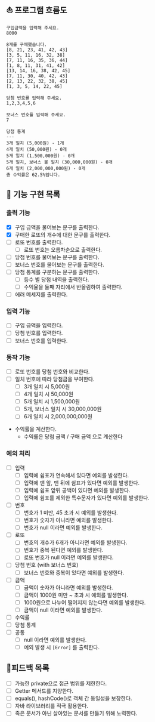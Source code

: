 ## ⛵️ 프로그램 흐름도 
```
구입금액을 입력해 주세요.
8000

8개를 구매했습니다.
[8, 21, 23, 41, 42, 43] 
[3, 5, 11, 16, 32, 38] 
[7, 11, 16, 35, 36, 44] 
[1, 8, 11, 31, 41, 42] 
[13, 14, 16, 38, 42, 45] 
[7, 11, 30, 40, 42, 43] 
[2, 13, 22, 32, 38, 45] 
[1, 3, 5, 14, 22, 45]

당첨 번호를 입력해 주세요.
1,2,3,4,5,6

보너스 번호를 입력해 주세요.
7

당첨 통계
---
3개 일치 (5,000원) - 1개
4개 일치 (50,000원) - 0개
5개 일치 (1,500,000원) - 0개
5개 일치, 보너스 볼 일치 (30,000,000원) - 0개
6개 일치 (2,000,000,000원) - 0개
총 수익률은 62.5%입니다.
```

## 🚀 기능 구현 목록
### 출력 기능
- [x] 구입 금액을 물어보는 문구를 출력한다.
- [x] 구매한 로또의 개수에 대한 문구를 출력한다.
- [ ] 로또 번호를 출력한다.
  - [ ] 로또 번호는 오름차순으로 출력한다.
- [ ] 당첨 번호를 물어보는 문구를 출력한다.
- [ ] 보너스 번호를 물어보는 문구를 출력한다.
- [ ] 당첨 통계를 구분하는 문구를 출력한다.
  - [ ] 등수 별 당첨 내역을 출력한다.
  - [ ] 수익율을 둘째 자리에서 반올림하여 출력한다.
- [ ] 에러 메세지를 출력한다.
### 입력 기능
- [ ] 구입 금액을 입력한다.
- [ ] 당첨 번호를 입력한다.
- [ ] 보너스 번호를 입력한다.
### 동작 기능
- [ ] 로또 번호를 당첨 번호와 비교한다.
- [ ] 일치 번호에 따라 당첨금을 부여한다.
  - [ ] 3개 일치 시 5,000원
  - [ ] 4개 일치 시 50,000원
  - [ ] 5개 일치 시 1,500,000원
  - [ ] 5개, 보너스 일치 시 30,000,000원
  - [ ] 6개 일치 시 2,000,000,000원 
- 수익률을 계산한다.
  - 수익률은 당첨 금액 / 구매 금액 으로 계산한다
### 예외 처리
- [ ] 입력
  - [ ] 입력에 쉼표가 연속해서 있다면 예외를 발생한다.
  - [ ] 입력에 맨 앞, 맨 뒤에 쉼표가 있다면 예외를 발생한다.
  - [ ] 입력에 쉼표 앞뒤 공백이 있다면 예외를 발생한다.
  - [ ] 입력에 쉼표를 제외한 특수문자가 있다면 예외를 발생한다.
- [ ] 번호 
  - [ ] 번호가 1 미만, 45 초과 시 예외를 발생한다.
  - [ ] 번호가 숫자가 아니라면 예외를 발생한다.
  - [ ] 번호가 null 이라면 예외를 발생한다.
- [ ] 로또
  - [ ] 번호의 개수가 6개가 아니라면 예외를 발생한다.
  - [ ] 번호가 중복 된다면 예외를 발생한다.
  - [ ] 로또 번호가 null 이라면 예외를 발생한다.
- [ ] 당첨 번호 (with 보너스 번호) 
  - [ ] 보너스 번호와 중복이 있다면 예외를 발생한다.
- [ ] 금액
  - [ ] 금액이 숫자가 아니라면 예외를 발생한다.
  - [ ] 금액이 1000원 미만 ~ 초과 시 예외를 발생한다.
  - [ ] 1000원으로 나누어 떨어지지 않는다면 예외를 발생한다.
  - [ ] 금액이 null 이라면 예외를 발생한다.
- [ ] 수익률
- [ ] 당첨 통계 
- [ ] 공통 
  - [ ] null 이라면 예외를 발생한다. 
  - [ ] 예외 발생 시 `[Error]` 를 출력한다.

## 🚨피드백 목록
- [ ] 가능한 private으로 접근 범위를 제한한다.
- [ ] Getter 메서드를 지양한다.
- [ ] equals(), hashCode()로 객체 간 동일성을 보장한다.
- [ ] 자바 라이브러리를 적극 활용한다.
- [ ] 죽은 문서가 아닌 살아있는 문서를 만들기 위해 노력한다. 